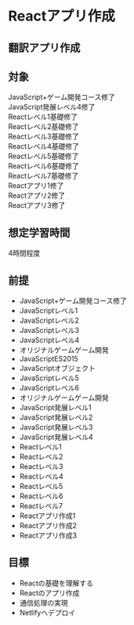 # Reactアプリ作成
## 翻訳アプリ作成

## 対象
JavaScript+ゲーム開発コース修了  
JavaScript発展レベル4修了  
Reactレベル1基礎修了  
Reactレベル2基礎修了  
Reactレベル3基礎修了  
Reactレベル4基礎修了  
Reactレベル5基礎修了  
Reactレベル6基礎修了  
Reactレベル7基礎修了  
Reactアプリ1修了  
Reactアプリ2修了  
Reactアプリ3修了  

## 想定学習時間
4時間程度 

## 前提
* JavaScript+ゲーム開発コース修了
* JavaScriptレベル1
* JavaScriptレベル2
* JavaScriptレベル3
* JavaScriptレベル4
* オリジナルゲームゲーム開発
* JavaScriptES2015
* JavaScriptオブジェクト
* JavaScriptレベル5
* JavaScriptレベル6
* オリジナルゲームゲーム開発
* JavaScript発展レベル1
* JavaScript発展レベル2
* JavaScript発展レベル3
* JavaScript発展レベル4
* Reactレベル1
* Reactレベル2
* Reactレベル3
* Reactレベル4
* Reactレベル5
* Reactレベル6
* Reactレベル7
* Reactアプリ作成1
* Reactアプリ作成2
* Reactアプリ作成3

## 目標
* Reactの基礎を理解する
* Reactのアプリ作成
* 通信処理の実現
* Netlifyへデプロイ

